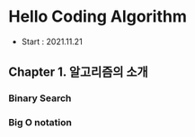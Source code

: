# Hello Coding Algorithm

- Start : 2021.11.21

## Chapter 1. 알고리즘의 소개

### Binary Search

### Big O notation
